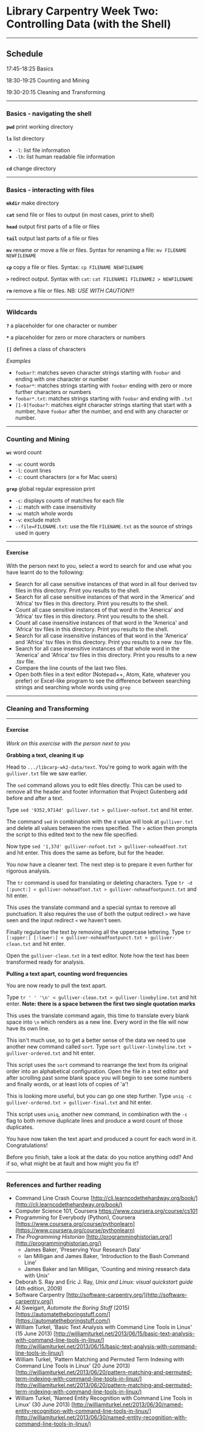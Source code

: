 # Library Carpentry Week Two: Controlling Data (with the Shell)

______
## Schedule

17:45-18:25	Basics

18:30-19:25	Counting and Mining

19:30-20:15	Cleaning and Transforming

_____
### Basics - navigating the shell

**`pwd`** print working directory

**`ls`** list directory

- `-l`: list file information
- `-lh`: list human readable file information

**`cd`** change directory

______
### Basics - interacting with files

**`mkdir`** make directory

**`cat`** send file or files to output (in most cases, print to shell)

**`head`** output first parts of a file or files

**`tail`** output last parts of a file or files

**`mv`** rename or move a file or files. Syntax for renaming a file: `mv FILENAME NEWFILENAME`

**`cp`** copy a file or files. Syntax: `cp FILENAME NEWFILENAME`

**`>`** redirect output. Syntax with `cat`: `cat FILENAME1 FILENAME2 > NEWFILENAME`

**`rm`** remove a file or files. NB: *USE WITH CAUTION!!!*

______
### Wildcards

**`?`** a placeholder for one character or number

**`*`** a placeholder for zero or more characters or numbers

**`[]`** defines a class of characters

*Examples*

- `foobar?`: matches seven character strings starting with `foobar` and ending with one character or number
- `foobar*`: matches strings starting with `foobar` ending with zero or more further characters or numbers
- `foobar*.txt`: matches strings starting with `foobar` and ending with `.txt`
- `[1-9]foobar?`: matches eight character strings starting that start with a number, have `foobar` after the number, and end with any character or number.

_____
### Counting and Mining

**`wc`** word count

- `-w`: count words
- `-l`: count lines
- `-c`: count characters (or `m` for Mac users)

**`grep`** global regular expression print

- `-c`: displays counts of matches for each file
- `-i`: match with case insensitivity
- `-w`: match whole words
- `-v`: exclude match
- `--file=FILENAME.txt`: use the file `FILENAME.txt` as the source of strings used in query

_____
#### Exercise

With the person next to you, select a word to search for and use what you have learnt do to the following:

- Search for all case sensitive instances of that word in all four derived tsv files in this directory. Print you results to the shell.
- Search for all case sensitive instances of that word in the 'America' and 'Africa' tsv files in this directory. Print you results to the shell.
- Count all case sensitive instances of that word in the 'America' and 'Africa' tsv files in this directory. Print you results to the shell.
- Count all case insensitive instances of that word in the 'America' and 'Africa' tsv files in this directory. Print you results to the shell.
- Search for all case insensitive instances of that word in the 'America' and 'Africa' tsv files in this directory. Print you results to a new .tsv file. 
- Search for all case insensitive instances of that whole word in the 'America' and 'Africa' tsv files in this directory. Print you results to a new .tsv file.
- Compare the line counts of the last two files.
- Open both files in a text editor (Notepad++, Atom, Kate, whatever you prefer) or Excel-like program to see the difference between searching strings and searching whole words using `grep`

______
### Cleaning and Transforming

______
#### Exercise

*Work on this exercise with the person next to you*

**Grabbing a text, cleaning it up**

Head to `.../libcarp-wk2-data/text`. You're going to work again with the `gulliver.txt` file we saw earlier.

The `sed` command allows you to edit files directly. This can be used to remove all the header and footer information that Project Gutenberg add before and after a text.

Type `sed '9352,9714d' gulliver.txt > gulliver-nofoot.txt` and hit enter.

The command `sed` in combination with the `d` value will look at `gulliver.txt` and delete all values between the rows specified. The `>` action then prompts the script to this edited text to the new file specified.

Now type `sed '1,37d' gulliver-nofoot.txt > gulliver-noheadfoot.txt` and hit enter. This does the same as before, but for the header.

You now have a cleaner text. The next step is to prepare it even further for rigorous analysis.

The `tr` command is used for translating or deleting characters. Type `tr -d [:punct:] < gulliver-noheadfoot.txt > gulliver-noheadfootpunct.txt` and hit enter.

This uses the translate command and a special syntax to remove all punctuation. It also requires the use of both the output redirect `>` we have seen and the input redirect `<` we haven't seen. 

Finally regularise the text by removing all the uppercase lettering. Type `tr [:upper:] [:lower:] < gulliver-noheadfootpunct.txt > gulliver-clean.txt` and hit enter.

Open the `gulliver-clean.txt` in a text editor. Note how the text has been transformed ready for analysis.

**Pulling a text apart, counting word frequencies**

You are now ready to pull the text apart.

Type `tr ' ' '\n' < gulliver-clean.txt > gulliver-linebyline.txt` and hit enter. **Note: there is a space between the first two single quotation marks**

This uses the translate command again, this time to translate every blank space into `\n` which renders as a new line. Every word in the file will now have its own line.

This isn't much use, so to get a better sense of the data we need to use another new command called `sort`. Type `sort gulliver-linebyline.txt > gulliver-ordered.txt` and hit enter.

This script uses the `sort` command to rearrange the text from its original order into an alphabetical configuration. Open the file in a text editor and after scrolling past some blank space you will begin to see some numbers and finally words, or at least lots of copies of 'a'!

This is looking more useful, but you can go one step further. Type `uniq -c gulliver-ordered.txt > gulliver-final.txt` and hit enter.

This script uses `uniq`, another new command, in combination with the `-c` flag to both remove duplicate lines and produce a word count of those duplicates.

You have now taken the text apart and produced a count for each word in it. Congratulations!

Before you finish, take a look at the data: do you notice anything odd? And if so, what might be at fault and how might you fix it?

_____
### References and further reading

- Command Line Crash Course [http://cli.learncodethehardway.org/book/](http://cli.learncodethehardway.org/book/)
- Computer Science 101, Coursera https://www.coursera.org/course/cs101
- Programming for Everybody (Python), Coursera [https://www.coursera.org/course/pythonlearn](https://www.coursera.org/course/pythonlearn)
- *The Programming Historian* [http://programminghistorian.org/](http://programminghistorian.org/)
	- James Baker, 'Preserving Your Research Data'
	- Ian Milligan and James Baker, 'Introduction to the Bash Command Line'
	- James Baker and Ian Milligan, 'Counting and mining research data with Unix'
- Deborah S. Ray and Eric J. Ray, *Unix and Linux: visual quickstart guide* (4th edition, 2009)
- Software Carpentry [http://software-carpentry.org/](http://software-carpentry.org/)
- Al Sweigart, *Automate the Boring Stuff* (2015) [https://automatetheboringstuff.com/](https://automatetheboringstuff.com/)
- William Turkel, 'Basic Text Analysis with Command Line Tools in Linux' (15 June 2013) [http://williamjturkel.net/2013/06/15/basic-text-analysis-with-command-line-tools-in-linux/](http://williamjturkel.net/2013/06/15/basic-text-analysis-with-command-line-tools-in-linux/)
- William Turkel, 'Pattern Matching and Permuted Term Indexing with Command Line Tools in Linux' (20 June 2013) [http://williamjturkel.net/2013/06/20/pattern-matching-and-permuted-term-indexing-with-command-line-tools-in-linux/](http://williamjturkel.net/2013/06/20/pattern-matching-and-permuted-term-indexing-with-command-line-tools-in-linux/)
- William Turkel, 'Named Entity Recognition with Command Line Tools in Linux' (30 June 2013) [http://williamjturkel.net/2013/06/30/named-entity-recognition-with-command-line-tools-in-linux/](http://williamjturkel.net/2013/06/30/named-entity-recognition-with-command-line-tools-in-linux/)
